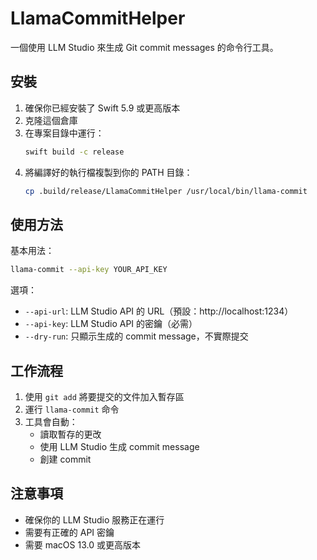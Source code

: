 # LlamaCommitHelper

一個使用 LLM Studio 來生成 Git commit messages 的命令行工具。

## 安裝

1. 確保你已經安裝了 Swift 5.9 或更高版本
2. 克隆這個倉庫
3. 在專案目錄中運行：
   ```bash
   swift build -c release
   ```
4. 將編譯好的執行檔複製到你的 PATH 目錄：
   ```bash
   cp .build/release/LlamaCommitHelper /usr/local/bin/llama-commit
   ```

## 使用方法

基本用法：
```bash
llama-commit --api-key YOUR_API_KEY
```

選項：
- `--api-url`: LLM Studio API 的 URL（預設：http://localhost:1234）
- `--api-key`: LLM Studio API 的密鑰（必需）
- `--dry-run`: 只顯示生成的 commit message，不實際提交

## 工作流程

1. 使用 `git add` 將要提交的文件加入暫存區
2. 運行 `llama-commit` 命令
3. 工具會自動：
   - 讀取暫存的更改
   - 使用 LLM Studio 生成 commit message
   - 創建 commit

## 注意事項

- 確保你的 LLM Studio 服務正在運行
- 需要有正確的 API 密鑰
- 需要 macOS 13.0 或更高版本
